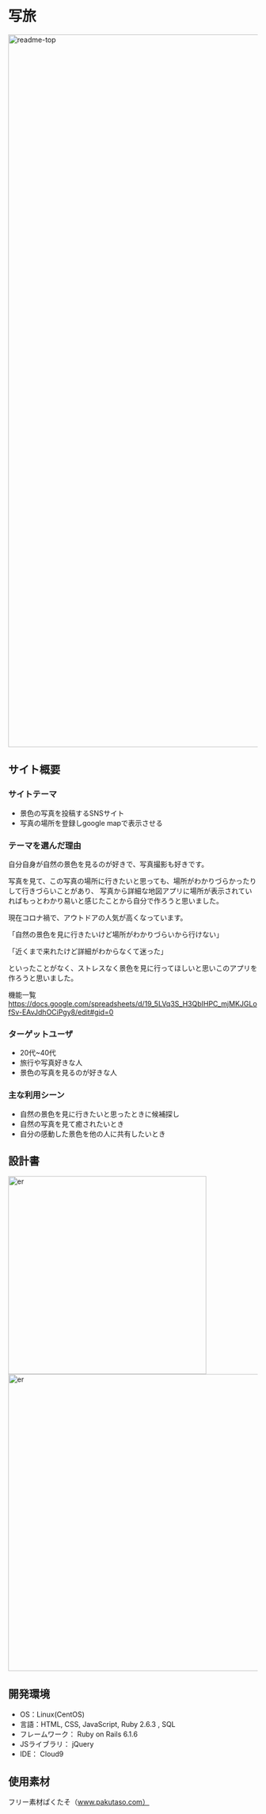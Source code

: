 # 写旅
<img width="1440" alt="readme-top" src="https://user-images.githubusercontent.com/105714943/182116686-82ff415a-d0fe-4680-898d-fd19d70a9d92.png">

## サイト概要
### サイトテーマ
- 景色の写真を投稿するSNSサイト
- 写真の場所を登録しgoogle mapで表示させる

### テーマを選んだ理由
自分自身が自然の景色を見るのが好きで、写真撮影も好きです。

写真を見て、この写真の場所に行きたいと思っても、場所がわかりづらかったりして行きづらいことがあり、
写真から詳細な地図アプリに場所が表示されていればもっとわかり易いと感じたことから自分で作ろうと思いました。

現在コロナ禍で、アウトドアの人気が高くなっています。

「自然の景色を見に行きたいけど場所がわかりづらいから行けない」

「近くまで来れたけど詳細がわからなくて迷った」

といったことがなく、ストレスなく景色を見に行ってほしいと思いこのアプリを作ろうと思いました。

機能一覧 
https://docs.google.com/spreadsheets/d/19_5LVq3S_H3QbIHPC_mjMKJGLofSv-EAvJdhOCiPgy8/edit#gid=0

### ターゲットユーザ
- 20代~40代
- 旅行や写真好きな人
- 景色の写真を見るのが好きな人

### 主な利用シーン
- 自然の景色を見に行きたいと思ったときに候補探し
- 自然の写真を見て癒されたいとき
- 自分の感動した景色を他の人に共有したいとき

## 設計書
<img width="400" alt="er" src="https://user-images.githubusercontent.com/105714943/182124312-01c89dcd-c9a2-400b-ab5e-25eb65cd668b.png"> <img width="600" alt="er" src="https://user-images.githubusercontent.com/105714943/182125962-e3724e6b-8d67-4165-a2a5-69cf67ff3153.jpeg">

## 開発環境
- OS：Linux(CentOS)
- 言語：HTML, CSS, JavaScript, Ruby 2.6.3 , SQL
- フレームワーク： Ruby on Rails 6.1.6
- JSライブラリ： jQuery
- IDE： Cloud9

## 使用素材
フリー素材ぱくたそ（www.pakutaso.com）
